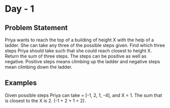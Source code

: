 # Day - 1 

## Problem Statement

Priya wants to reach the top of a building of height X with the help of a ladder. She can take any three of the possible steps given. Find which three steps Priya should take such that she could reach closest to height X. Return the sum of three steps. The steps can be positive as well as negative. Positive steps means climbing up the ladder and negative steps mean climbing down the ladder.

## Examples

Given possible steps Priya can take = [-1, 2, 1, -4], and X = 1.
The sum that is closest to the X is 2. (-1 + 2 + 1 = 2).
